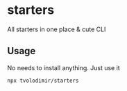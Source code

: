 # starters
All starters in one place & cute CLI

## Usage

No needs to install anything. Just use it

```bash
npx tvolodimir/starters
```
